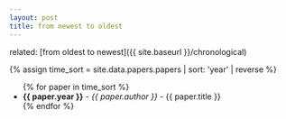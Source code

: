 ```yaml
---
layout: post
title: from newest to oldest
---
```


related: [from oldest to newest]({{ site.baseurl }}/chronological)

{% assign time_sort = site.data.papers.papers | sort: 'year' | reverse %}

<ul>
{% for paper in time_sort %}
    <li>
    <b>{{ paper.year }}</b>
    - <i>{{ paper.author }}</i>
    - {{ paper.title }}
    </li>
{% endfor %}
</ul>

